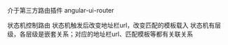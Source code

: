 介于第三方路由插件 angular-ui-router

状态机控制路由
状态机触发后改变地址栏url，改变匹配的模板载入
状态机有层级，各层级是嵌套关系；对应的地址栏url、匹配模板等都有关联关系
